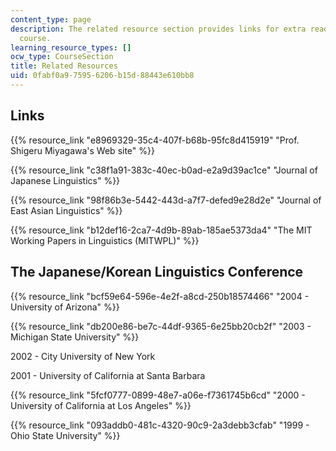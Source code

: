 ```yaml
---
content_type: page
description: The related resource section provides links for extra reading for the
  course.
learning_resource_types: []
ocw_type: CourseSection
title: Related Resources
uid: 0fabf0a9-7595-6206-b15d-88443e610bb8
---
```


Links
-----

{{% resource_link "e8969329-35c4-407f-b68b-95fc8d415919" "Prof. Shigeru Miyagawa's Web site" %}}

{{% resource_link "c38f1a91-383c-40ec-b0ad-e2a9d39ac1ce" "Journal of Japanese Linguistics" %}}

{{% resource_link "98f86b3e-5442-443d-a7f7-defed9e28d2e" "Journal of East Asian Linguistics" %}}

{{% resource_link "b12def16-2ca7-4d9b-89ab-185ae5373da4" "The MIT Working Papers in Linguistics (MITWPL)" %}}

The Japanese/Korean Linguistics Conference
------------------------------------------

{{% resource_link "bcf59e64-596e-4e2f-a8cd-250b18574466" "2004 - University of Arizona" %}}

{{% resource_link "db200e86-be7c-44df-9365-6e25bb20cb2f" "2003 - Michigan State University" %}}

2002 - City University of New York

2001 - University of California at Santa Barbara

{{% resource_link "5fcf0777-0899-48e7-a06e-f7361745b6cd" "2000 - University of California at Los Angeles" %}}

{{% resource_link "093addb0-481c-4320-90c9-2a3debb3cfab" "1999 - Ohio State University" %}}